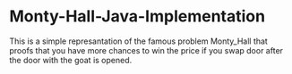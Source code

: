 # Monty-Hall-Java-Implementation

This is a simple represantation of the famous problem Monty_Hall that proofs that you have 
more chances to win the price if you swap door after the door with the goat is opened.
